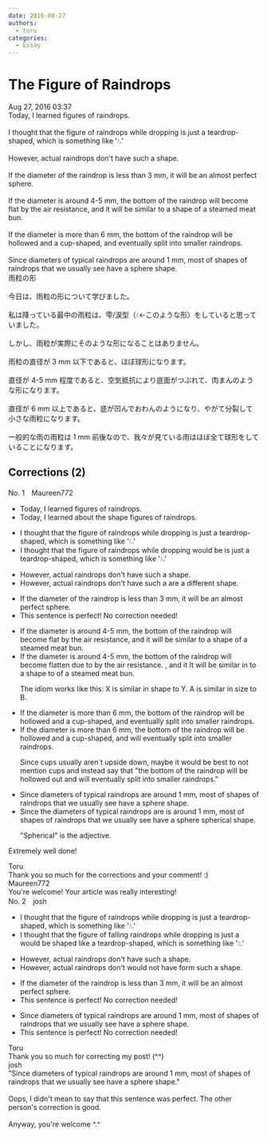 ```yaml
---
date: 2016-08-27
authors:
  - toru
categories:
  - Essay
---
```


<h1 id="subject_show">The Figure of Raindrops</h1>
<div class="date">Aug 27, 2016 03:37</div>
<div id="post"><div id="body_show_ori">
Today, I learned figures of raindrops.<br/><br/>I thought that the figure of raindrops while dropping is just a teardrop-shaped, which is something like '💧.'<br/><br/>However, actual raindrops don't have such a shape.<br/><br/>If the diameter of the raindrop is less than 3 mm, it will be an almost perfect sphere.<br/><br/>If the diameter is around 4-5 mm, the bottom of the raindrop will become flat by the air resistance, and it will be similar to a shape of a steamed meat bun.<br/><br/>If the diameter is more than 6 mm, the bottom of the raindrop will be hollowed and a cup-shaped, and eventually split into smaller raindrops.<br/><br/>Since diameters of typical raindrops are around 1 mm, most of shapes of raindrops that we usually see have a sphere shape.
</div></div>

<!-- more -->

<div id="post_ja"><div id="body_show_mo">
雨粒の形<br/><br/>今日は、雨粒の形について学びました。<br/><br/>私は降っている最中の雨粒は、雫/涙型（💧←このような形）をしていると思っていました。<br/><br/>しかし、雨粒が実際にそのような形になることはありません。<br/><br/>雨粒の直径が 3 mm 以下であると、ほぼ球形になります。<br/><br/>直径が 4-5 mm 程度であると、空気抵抗により底面がつぶれて、肉まんのような形になります。<br/><br/>直径が 6 mm 以上であると、底が凹んでおわんのようになり、やがて分裂して小さな雨粒になります。<br/><br/>一般的な雨の雨粒は 1 mm 前後なので、我々が見ている雨はほぼ全て球形をしていることになります。
</div></div>

## Corrections (2)
<div id="block"><div class="first_name"> No. 1　<span class="just_name">Maureen772</span></div><div id="block2">
<ul class="correction_field">
<li class="incorrect">Today, I learned figures of raindrops.</li>
<li class="corrected correct">
Today, I learned <span class="f_red">about the shape </span><span class="sline">figures</span> of raindrops.
</li>
</ul>
<ul class="correction_field">
<li class="incorrect">I thought that the figure of raindrops while dropping is just a teardrop-shaped, which is something like '💧.'</li>
<li class="corrected correct">
I thought that <span class="sline">the figure of</span> raindrops while dropping <span class="f_red">would be </span><span class="sline">is just a</span> teardrop-shaped, <span class="sline">which is</span> something like '💧.'
</li>
</ul>
<ul class="correction_field">
<li class="incorrect">However, actual raindrops don't have such a shape.</li>
<li class="corrected correct">
However, actual raindrops <span class="sline">don't have such a</span> <span class="f_red">are a different </span>shape.
</li>
</ul>
<ul class="correction_field">
<li class="incorrect">If the diameter of the raindrop is less than 3 mm, it will be an almost perfect sphere.</li>
<li class="corrected perfect">This sentence is perfect! No correction needed!</li>
</ul>
<ul class="correction_field">
<li class="incorrect">If the diameter is around 4-5 mm, the bottom of the raindrop will become flat by the air resistance, and it will be similar to a shape of a steamed meat bun.</li>
<li class="corrected correct">
If the diameter is around 4-5 mm, the bottom of the raindrop will <span class="sline">become</span> flat<span class="f_red">ten</span> <span class="f_red">due to</span> <span class="sline">by the</span> air resistance. <span class="sline">, an</span>d<span class="sline"> it</span> <span class="f_red">I</span>t will be similar <span class="f_red">in</span> <span class="sline">to a</span> shape <span class="f_red">to</span> <span class="sline">of</span> a steamed meat bun.
<p class="correction_comment">The idiom works like this: X is similar in shape to Y. A is similar in size to B.</p>
</li>
</ul>
<ul class="correction_field">
<li class="incorrect">If the diameter is more than 6 mm, the bottom of the raindrop will be hollowed and a cup-shaped, and eventually split into smaller raindrops.</li>
<li class="corrected correct">
If the diameter is more than 6 mm, the bottom of the raindrop will be hollow<span class="sline">ed</span> and <span class="sline">a</span> cup-shaped, and <span class="f_red">will </span>eventually split into smaller raindrops.
<p class="correction_comment">Since cups usually aren`t upside down, maybe it would be best to not mention cups and instead say that "the bottom of the raindrop will be hollowed out and will eventually split into smaller raindrops."</p>
</li>
</ul>
<ul class="correction_field">
<li class="incorrect">Since diameters of typical raindrops are around 1 mm, most of shapes of raindrops that we usually see have a sphere shape.</li>
<li class="corrected correct">
Since the diameter<span class="sline"><span class="f_blue">s</span></span> of typical raindrops <span class="sline">are</span> <span class="f_red">is</span> around 1 mm, most <span class="sline">of shapes of</span> raindrops that we <span class="sline">usually</span> see have a <span class="sline">sphere</span> <span class="f_red">spherical </span>shape.
<p class="correction_comment">"Spherical" is the adjective.</p>
</li>
</ul>
<p class="comment_small">
 Extremely well done!
</p>

</div><div class="name"><span class="just_name">Toru</span><br>
Thank you so much for the corrections and your comment! :)
</div>
<div class="name"><span class="just_name">Maureen772</span><br>
You're welcome! Your article was really interesting!
</div>
</div>
<div id="block"><div class="first_name"> No. 2　<span class="just_name">josh</span></div><div id="block2">
<ul class="correction_field">
<li class="incorrect">I thought that the figure of raindrops while dropping is just a teardrop-shaped, which is something like '💧.'</li>
<li class="corrected correct">
I thought that <span class="sline">the figure of</span> <span class="f_blue">falling</span> raindrops <span class="sline">while dropping</span> <span class="sline">is just a</span> <span class="f_blue">would be shaped like a </span>teardrop<span class="sline">-shaped</span>, <span class="sline">which is</span> something like '💧.'
</li>
</ul>
<ul class="correction_field">
<li class="incorrect">However, actual raindrops don't have such a shape.</li>
<li class="corrected correct">
However, actual raindrops <span class="sline">don't</span> <span class="f_blue">would not </span><span class="sline">have</span> <span class="f_blue">form</span> such a shape.
</li>
</ul>
<ul class="correction_field">
<li class="incorrect">If the diameter of the raindrop is less than 3 mm, it will be an almost perfect sphere.</li>
<li class="corrected perfect">This sentence is perfect! No correction needed!</li>
</ul>
<ul class="correction_field">
<li class="incorrect">Since diameters of typical raindrops are around 1 mm, most of shapes of raindrops that we usually see have a sphere shape.</li>
<li class="corrected perfect">This sentence is perfect! No correction needed!</li>
</ul>
</div><div class="name"><span class="just_name">Toru</span><br>
Thank you so much for correcting my post! (^^)
</div>
<div class="name"><span class="just_name">josh</span><br>
"Since diameters of typical raindrops are around 1 mm, most of shapes of raindrops that we usually see have a sphere shape."<br/><br/>Oops, I didn't mean to say that this sentence was perfect. The other person's correction is good.<br/><br/>Anyway, you're welcome ^.^
</div>
</div>
